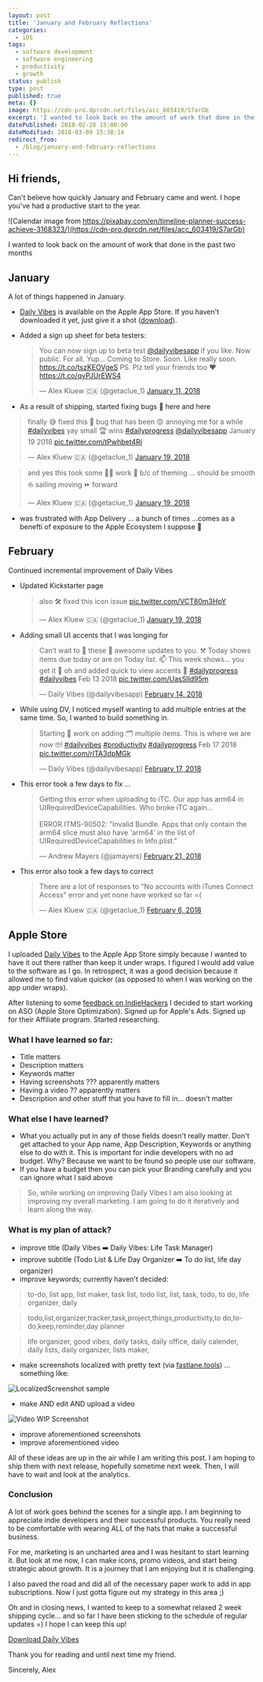 ```yaml
---
layout: post
title: 'January and February Reflections'
categories:
  - iOS
tags:
  - software development
  - software engineering
  - productivity
  - growth
status: publish
type: post
published: true
meta: {}
image: https://cdn-pro.dprcdn.net/files/acc_603419/S7arGb
excerpt: 'I wanted to look back on the amount of work that done in the past two months (January 2018 and February 2018) in iOS indie mobile app development'
datePublished: 2018-02-28 15:00:00
dateModified: 2018-03-09 15:38:14
redirect_from:
  - /blog/january-and-february-reflections
---
```


## Hi friends,

Can't believe how quickly January and February came and went. I hope you've had a productive start to the year.

![Calendar image from https://pixabay.com/en/timeline-planner-success-achieve-3168323/](https://cdn-pro.dprcdn.net/files/acc_603419/S7arGb)

I wanted to look back on the amount of work that done in the past two months

## January

A lot of things happened in January.

- [Daily Vibes](https://geo.itunes.apple.com/app/id1332324033?mt=8&at=1010lK7Y) is available on the Apple App Store. If you haven't downloaded it yet, just give it a shot ([download](https://geo.itunes.apple.com/app/id1332324033?mt=8&at=1010lK7Y)).
- Added a sign up sheet for beta testers:

  <blockquote class="twitter-tweet" data-lang="en"><p lang="en" dir="ltr">You can now sign up to beta test <a href="https://twitter.com/dailyvibesapp?ref_src=twsrc%5Etfw">@dailyvibesapp</a> if you like. Now public. For all. Yup... Coming to Store. Soon. Like really soon. <a href="https://t.co/tszKEOVgeS">https://t.co/tszKEOVgeS</a> PS. Plz tell your friends too ❤️ <a href="https://t.co/qyPJUrEWS4">https://t.co/qyPJUrEWS4</a></p>&mdash; Alex Kluew 🇨🇦 (@getaclue_1) <a href="https://twitter.com/getaclue_1/status/951587276949278720?ref_src=twsrc%5Etfw">January 11, 2018</a></blockquote>
  <script async src="https://platform.twitter.com/widgets.js" charset="utf-8"></script>

- As a result of shipping, started fixing bugs 🐞 here and here

<blockquote class="twitter-tweet" data-lang="en"><p lang="en" dir="ltr">finally 😅 fixed this 🐞 bug that has been 😡 annoying me for a while <a href="https://twitter.com/hashtag/dailyvibes?src=hash&amp;ref_src=twsrc%5Etfw">#dailyvibes</a> yay small 🏆 wins <a href="https://twitter.com/hashtag/dailyprogress?src=hash&amp;ref_src=twsrc%5Etfw">#dailyprogress</a> <a href="https://twitter.com/dailyvibesapp?ref_src=twsrc%5Etfw">@dailyvibesapp</a> January 19 2018 <a href="https://t.co/tPwhbet4Rj">pic.twitter.com/tPwhbet4Rj</a></p>&mdash; Alex Kluew 🇨🇦 (@getaclue_1) <a href="https://twitter.com/getaclue_1/status/954375575447236608?ref_src=twsrc%5Etfw">January 19, 2018</a></blockquote>
<script async src="https://platform.twitter.com/widgets.js" charset="utf-8"></script>
<blockquote class="twitter-tweet" data-lang="en"><p lang="en" dir="ltr">and yes this took some 👩‍💻 work 🙈 b/c of theming ... should be smooth ⛵️ sailing moving ⏩ forward</p>&mdash; Alex Kluew 🇨🇦 (@getaclue_1) <a href="https://twitter.com/getaclue_1/status/954376036778639360?ref_src=twsrc%5Etfw">January 19, 2018</a></blockquote>
<script async src="https://platform.twitter.com/widgets.js" charset="utf-8"></script>

- was frustrated with App Delivery ... a bunch of times ...comes as a benefti of exposure to the Apple Ecosystem I suppose 🤔

## February

Continued incremental improvement of Daily Vibes

- Updated Kickstarter page

  <blockquote class="twitter-tweet" data-lang="en"><p lang="en" dir="ltr">also 🛠 fixed this icon issue <a href="https://t.co/VCT80m3HpY">pic.twitter.com/VCT80m3HpY</a></p>&mdash; Alex Kluew 🇨🇦 (@getaclue_1) <a href="https://twitter.com/getaclue_1/status/954381779720269824?ref_src=twsrc%5Etfw">January 19, 2018</a></blockquote>
  <script async src="https://platform.twitter.com/widgets.js" charset="utf-8"></script>

- Adding small UI accents that I was longing for

  <blockquote class="twitter-tweet" data-lang="en"><p lang="en" dir="ltr">Can’t wait to 🚢 these 💸 awesome updates to you. ⚒ Today shows items due today or are on Today list. 📫 This week shows... you get it 🎉 oh and added quick to view accents 🚀 <a href="https://twitter.com/hashtag/dailyprogress?src=hash&amp;ref_src=twsrc%5Etfw">#dailyprogress</a> <a href="https://twitter.com/hashtag/dailyvibes?src=hash&amp;ref_src=twsrc%5Etfw">#dailyvibes</a> Feb 13 2018 <a href="https://t.co/UasSlId95m">pic.twitter.com/UasSlId95m</a></p>&mdash; Daily Vibes (@dailyvibesapp) <a href="https://twitter.com/dailyvibesapp/status/963579252586221568?ref_src=twsrc%5Etfw">February 14, 2018</a></blockquote>
  <script async src="https://platform.twitter.com/widgets.js" charset="utf-8"></script>

- While using DV, I noticed myself wanting to add multiple entries at the same time. So, I wanted to build something in.

  <blockquote class="twitter-tweet" data-lang="en"><p lang="en" dir="ltr">Starting 🔨 work on adding 🗂 multiple items. This is where we are now 🤓! <a href="https://twitter.com/hashtag/dailyvibes?src=hash&amp;ref_src=twsrc%5Etfw">#dailyvibes</a> <a href="https://twitter.com/hashtag/productivity?src=hash&amp;ref_src=twsrc%5Etfw">#productivity</a> <a href="https://twitter.com/hashtag/dailyprogress?src=hash&amp;ref_src=twsrc%5Etfw">#dailyprogress</a> Feb 17 2018 <a href="https://t.co/rlTA3dpMGk">pic.twitter.com/rlTA3dpMGk</a></p>&mdash; Daily Vibes (@dailyvibesapp) <a href="https://twitter.com/dailyvibesapp/status/964938263759937536?ref_src=twsrc%5Etfw">February 17, 2018</a></blockquote>
  <script async src="https://platform.twitter.com/widgets.js" charset="utf-8"></script>

- This error took a few days to fix ...

  <blockquote class="twitter-tweet" data-lang="en"><p lang="en" dir="ltr">Getting this error when uploading to iTC. Our app has arm64 in UIRequiredDeviceCapabilities. Who broke iTC again…<br><br>ERROR ITMS-90502: &quot;Invalid Bundle. Apps that only contain the arm64 slice must also have &#39;arm64&#39; in the list of UIRequiredDeviceCapabilities in Info.plist.&quot;</p>&mdash; Andrew Mayers (@jamayers) <a href="https://twitter.com/jamayers/status/966457450948911104?ref_src=twsrc%5Etfw">February 21, 2018</a></blockquote>
  <script async src="https://platform.twitter.com/widgets.js" charset="utf-8"></script>

- This error also took a few days to correct
  <blockquote class="twitter-tweet" data-lang="en"><p lang="en" dir="ltr">There are a lot of responses to &quot;No accounts with iTunes Connect Access&quot; error and yet none have worked so far =(</p>&mdash; Alex Kluew 🇨🇦 (@getaclue_1) <a href="https://twitter.com/getaclue_1/status/960690718531571713?ref_src=twsrc%5Etfw">February 6, 2018</a></blockquote>
  <script async src="https://platform.twitter.com/widgets.js" charset="utf-8"></script>

## Apple Store

I uploaded [Daily Vibes](https://geo.itunes.apple.com/app/id1332324033?mt=8&at=1010lK7Y) to the Apple App Store simply because I wanted to have it out there rather than keep it under wraps. I figured I would add value to the software as I go. In retrospect, it was a good decision because it allowed me to find value quicker (as opposed to when I was working on the app under wraps).

After listening to some [feedback on IndieHackers](https://www.indiehackers.com/forum/show-ih-daily-vibes-ios-80a69b4368) I decided to start working on ASO (Apple Store Optimization). Signed up for Apple's Ads. Signed up for their Affiliate program. Started researching.

### What I have learned so far:

- Title matters
- Description matters
- Keywords matter
- Having screenshots ??? apparently matters
- Having a video ?? apparently matters
- Description and other stuff that you have to fill in... doesn't matter

### What else I have learned?

- What you actually put in any of those fields doesn't really matter. Don't get attached to your App name, App Description, Keywords or anything else to do with it. This is important for indie developers with no ad budget. Why? Because we want to be found so people use our software.
- If you have a budget then you can pick your Branding carefully and you can ignore what I said above

> So, while working on improving Daily Vibes I am also looking at improving my overall marketing. I am going to do it iteratively and learn along the way.

### What is my plan of attack?

- improve title (Daily Vibes ➡️ Daily Vibes: Life Task Manager)
- improve subtitle (Todo List & Life Day Organizer ➡️ To do list, life day organizer)
- improve keywords; currently haven't decided:

> to-do, list app, list maker, task list, todo list, list, task, todo, to do, life organizer, daily

> todo,list,organizer,tracker,task,project,things,productivity,to do,to-do,keep,reminder,day planner

> life organizer, good vibes, daily tasks, daily office, daily calender,
> daily lists, daily organizer, lists maker,

- make screenshots localized with pretty text (via [fastlane.tools](fastlane.tools)) ... something like:

![LocalizedScreenshot sample](https://d.pr/i/LcaVFa+)

- make AND edit AND upload a video

![Video WIP Screenshot](https://d.pr/i/cmP5EE+)

- improve aforementioned screenshots
- improve aforementioned video

All of these ideas are up in the air while I am writing this post. I am hoping to ship them with next release, hopefully sometime next week. Then, I will have to wait and look at the analytics.

### Conclusion

A lot of work goes behind the scenes for a single app. I am beginning to appreciate indie developers and their successful products. You really need to be comfortable with wearing ALL of the hats that make a successful business.

For me, marketing is an uncharted area and I was hesitant to start learning it. But look at me now, I can make icons, promo videos, and start being strategic about growth. It is a journey that I am enjoying but it is challenging.

I also paved the road and did all of the necessary paper work to add in app subscriptions. Now I just gotta figure out my strategy in this area ;)

Oh and in closing news, I wanted to keep to a somewhat relaxed 2 week shipping cycle... and so far I have been sticking to the schedule of regular updates =) I hope I can keep this up!

[Download Daily Vibes](https://geo.itunes.apple.com/app/id1332324033?mt=8&at=1010lK7Y)

Thank you for reading and until next time my friend.

Sincerely,
Alex
